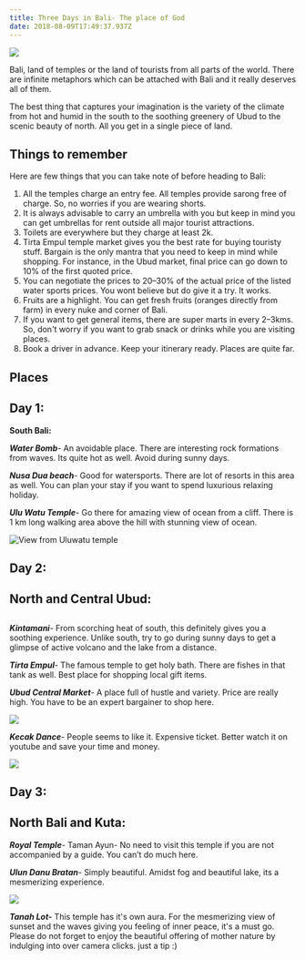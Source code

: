 ```yaml
---
title: Three Days in Bali- The place of God
date: 2018-08-09T17:49:37.937Z
---
```

![](/files/images/bali-plane.jpeg)

Bali, land of temples or the land of tourists from all parts of the world. There are infinite metaphors which can be attached with Bali and it really deserves all of them.

The best thing that captures your imagination is the variety of the climate from hot and humid in the south to the soothing greenery of Ubud to the scenic beauty of north. All you get in a single piece of land.

## Things to remember

Here are few things that you can take note of before heading to Bali:

1. All the temples charge an entry fee. All temples provide sarong free of charge. So, no worries if you are wearing shorts.
2. It is always advisable to carry an umbrella with you but keep in mind you can get umbrellas for rent outside all major tourist attractions.
3. Toilets are everywhere but they charge at least 2k.
4. Tirta Empul temple market gives you the best rate for buying touristy stuff. Bargain is the only mantra that you need to keep in mind while shopping. For instance, in the Ubud market, final price can go down to 10% of the first quoted price.
5. You can negotiate the prices to 20–30% of the actual price of the listed water sports prices. You wont believe but do give it a try. It works.
6. Fruits are a highlight. You can get fresh fruits (oranges directly from farm) in every nuke and corner of Bali.
7. If you want to get general items, there are super marts in every 2–3kms. So, don't worry if you want to grab snack or drinks while you are visiting places.
8. Book a driver in advance. Keep your itinerary ready. Places are quite far.

## Places

## Day 1:

**South Bali:**

_**Water Bomb**_- An avoidable place. There are interesting rock formations from waves. Its quite hot as well. Avoid during sunny days.

_**Nusa Dua beach**_- Good for watersports. There are lot of resorts in this area as well. You can plan your stay if you want to spend luxurious relaxing holiday.

_**Ulu Watu Temple**_- Go there for amazing view of ocean from a cliff. There is 1 km long walking area above the hill with stunning view of ocean.

![View from Uluwatu temple](/files/images/bali-uluwatu.jpeg)

## Day 2:

## North and Central Ubud:

## 

_**Kintamani**_- From scorching heat of south, this definitely gives you a soothing experience. Unlike south, try to go during sunny days to get a glimpse of active volcano and the lake from a distance.

_**Tirta Empul**_- The famous temple to get holy bath. There are fishes in that tank as well. Best place for shopping local gift items.

_**Ubud Central Market**_- A place full of hustle and variety. Price are really high. You have to be an expert bargainer to shop here.

![](/files/images/bali-ubud-marketba.jpeg)

_**Kecak Dance**_- People seems to like it. Expensive ticket. Better watch it on youtube and save your time and money.

![](/files/images/bali-kecak.jpeg)

## Day 3:

## North Bali and Kuta:

_**Royal Temple**_- Taman Ayun- No need to visit this temple if you are not accompanied by a guide. You can’t do much here.

_**Ulun Danu Bratan**_- Simply beautiful. Amidst fog and beautiful lake, its a mesmerizing experience.

![](/files/images/bali-uludanu.jpeg)

_**Tanah Lot-**_ This temple has it's own aura. For the mesmerizing view of sunset and the waves giving you  feeling of inner peace, it's a must go. Please do not forget  to enjoy the beautiful offering  of mother nature by indulging into over camera clicks. just a tip :)
